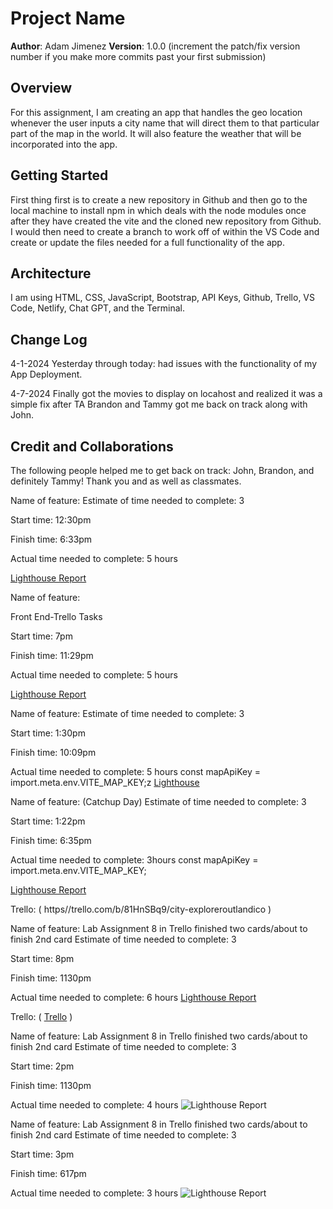 # Project Name

**Author**: Adam Jimenez
**Version**: 1.0.0 (increment the patch/fix version number if you make more commits past your first submission)

## Overview
<!-- Provide a high level overview of what this application is and why you are building it, beyond the fact that it's an assignment for this class. (i.e. What's your problem domain?) -->

For this assignment, I am creating an app that handles the geo location whenever the user inputs a city name that will direct them to that particular part of the map in the world. It will also feature the weather that will be incorporated into the app.

## Getting Started
<!-- What are the steps that a user must take in order to build this app on their own machine and get it running? -->
First thing first is to create a new repository in Github and then go to the local machine to install npm in which deals with the node modules once after they have created the vite and the cloned new repository from Github. I would then need to create a  branch to work off of within the VS Code and create or update the files needed for a full functionality of the app.

## Architecture
<!-- Provide a detailed description of the application design. What technologies (languages, libraries, etc) you're using, and any other relevant design information. -->

I am using HTML, CSS, JavaScript, Bootstrap, API Keys, Github, Trello, VS Code, Netlify, Chat GPT, and the Terminal.

## Change Log

4-1-2024 Yesterday through today: had issues with the functionality of my App Deployment.

4-7-2024 Finally got the movies to display on locahost and realized it was a simple fix after TA Brandon and Tammy got me back on track along with John.

## Credit and Collaborations
<!-- Give credit (and a link) to other people or resources that helped you build this application. -->

The following people helped me to get back on track: John, Brandon, and definitely Tammy! Thank you and as well as classmates.

Name of feature:
Estimate of time needed to complete: 3

Start time: 12:30pm

Finish time: 6:33pm

Actual time needed to complete: 5 hours

[Lighthouse Report](<screenshots/Screenshot 2024-04-02 at 6.18.20 PM.png>)

Name of feature:

Front End-Trello Tasks

Start time: 7pm

Finish time: 11:29pm

Actual time needed to complete: 5 hours

[Lighthouse Report](<src/screenshots/Screenshot 2024-04-02 at 11.26.52 PM (3).png>)

Name of feature:
Estimate of time needed to complete: 3

Start time: 1:30pm

Finish time: 10:09pm

Actual time needed to complete: 5 hours
const mapApiKey = import.meta.env.VITE_MAP_KEY;z
[Lighthouse](<src/screenshots/Screenshot 2024-04-03 at 9.11.40 PM (3).png>)

Name of feature: (Catchup Day)
Estimate of time needed to complete: 3

Start time: 1:22pm

Finish time: 6:35pm

Actual time needed to complete: 3hours
const mapApiKey = import.meta.env.VITE_MAP_KEY;

[Lighthouse Report](<src/screenshots/Screenshot 2024-04-04 at 6.36.31 PM.png>)

Trello: ( https//trello.com/b/81HnSBq9/city-exploreroutlandico )

Name of feature: Lab Assignment 8 in Trello finished two cards/about to finish 2nd card
Estimate of time needed to complete: 3

Start time: 8pm

Finish time: 1130pm

Actual time needed to complete: 6 hours
[Lighthouse Report](<src/screenshots/Screenshot 2024-04-04 at 11.31.11 PM.png>)

Trello: ( [Trello](https://trello.com/b/81HnSBq9/city-exploreroutlandico) )

Name of feature: Lab Assignment 8 in Trello finished two cards/about to finish 2nd card
Estimate of time needed to complete: 3

Start time: 2pm

Finish time: 1130pm

Actual time needed to complete: 4 hours
![Lighthouse Report](<src/screenshots/Screenshot 2024-04-05 at 1.28.29 PM.png>)

Name of feature: Lab Assignment 8 in Trello finished two cards/about to finish 2nd card
Estimate of time needed to complete: 3

Start time: 3pm

Finish time: 617pm

Actual time needed to complete: 3 hours
![Lighthouse Report](<screenshots/Screenshot 2024-04-06 at 6.16.26 PM.png>)
